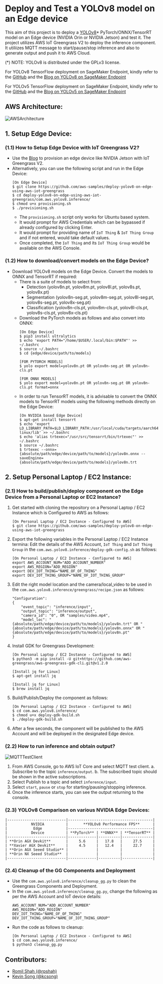 # Deploy and Test a YOLOv8 model on an Edge device
This aim of this project is to deploy a [YOLOv8](https://github.com/ultralytics/ultralytics)* PyTorch/ONNX/TensorRT model on an Edge device (NVIDIA Orin or NVIDIA Jetson) and test it. The project utilizes AWS IoT Greengrass V2 to deploy the inference component. It utiliizes MQTT message to start/pause/stop inference and also to generate output and push it to AWS Cloud. 

(*) NOTE: YOLOv8 is distributed under the GPLv3 license.

For YOLOv8 TensorFlow deployment on SageMaker Endpoint, kindly refer to the [GitHub](https://github.com/aws-samples/host-yolov8-on-sagemaker-endpoint) and the [Blog on YOLOv8 on SageMaker Endpoint](https://aws.amazon.com/blogs/machine-learning/hosting-yolov8-pytorch-model-on-amazon-sagemaker-endpoints/)

For YOLOv5 TensorFlow deployment on SageMaker Endpoint, kindly refer to the [GitHub](https://github.com/aws-samples/host-yolov5-on-sagemaker-endpoint) and the [Blog on YOLOv5 on SageMaker Endpoint](https://aws.amazon.com/blogs/machine-learning/scale-yolov5-inference-with-amazon-sagemaker-endpoints-and-aws-lambda/)

## AWS Architecture:
![AWSArchitecture](assets/AWSArchitecture.png)

## 1. Setup Edge Device:
### (1.1) How to Setup Edge Device with IoT Greengrass V2?
- Use the [Blog](https://aws.amazon.com/blogs/iot/using-aws-iot-greengrass-version-2-with-amazon-sagemaker-neo-and-nvidia-deepstream-applications/) to provision an edge device like NVIDIA Jetson with IoT Greengrass V2. 
- Alternatively, you can use the following script and run in the Edge Device:
    ```
    [On Edge Device]
    $ git clone https://github.com/aws-samples/deploy-yolov8-on-edge-using-aws-iot-greengrass
    $ cd deploy-yolov8-on-edge-using-aws-iot-greengrass/com.aws.yolov8.inference/
    $ chmod u+x provisioning.sh
    $ ./provisioning.sh
    ```
    - The `provisioning.sh` script only works for Ubuntu based system.
    - It would prompt for AWS Credentials which can be bypassed if already configured by clicking Enter.
    - It would prompt for providing name of `IoT Thing` & `IoT Thing Group` and if not entered, would take default values.
    - Once completed, the `IoT Thing` and its `IoT Thing Group` would be available on the AWS Console.

### (1.2) How to download/convert models on the Edge Device?
- Download YOLOv8 models on the Edge Device. Convert the models to ONNX and TensorRT if required:
    - There is a suite of models to select from:
        - Detection (yolov8n.pt, yolov8m.pt, yolov8l.pt, yolov8s.pt, yolov8x.pt)
        - Segmentation (yolov8n-seg.pt, yolov8m-seg.pt, yolov8l-seg.pt, yolov8s-seg.pt, yolov8x-seg.pt)
        - Classification (yolov8n-cls.pt, yolov8m-cls.pt, yolov8l-cls.pt, yolov8s-cls.pt, yolov8x-cls.pt)    
    - Download the PyTorch models as follows and also convert into ONNX:
        ```
        [On Edge Device]
        $ pip3 install ultralytics
        $ echo 'export PATH="/home/$USER/.local/bin:$PATH"' >> ~/.bashrc
        $ source ~/.bashrc
        $ cd {edge/device/path/to/models}
        
        [FOR PYTORCH MODELS] 
        $ yolo export model=yolov8n.pt OR yolov8n-seg.pt OR yolov8n-cls.pt
        
        [FOR ONNX MODELS]
        $ yolo export model=yolov8n.pt OR yolov8n-seg.pt OR yolov8n-cls.pt format=onnx
        ```
    - In order to run TensorRT models, it is advisable to convert the ONNX models to TensorRT models using the following methods directly on the Edge Device:
        ```
        [On NVIDIA based Edge Device]
        $ apt-get install tensorrt
        $ echo 'export LD_LIBRARY_PATH=$LD_LIBRARY_PATH:/usr/local/cuda/targets/aarch64-linux/lib' >> ~/.bashrc
        $ echo 'alias trtexec="/usr/src/tensorrt/bin/trtexec"' >> ~/.bashrc
        $ source ~/.bashrc
        $ trtexec --onnx={absolute/path/edge/device/path/to/models}/yolov8n.onnx --saveEngine={absolute/path/edge/device/path/to/models}/yolov8n.trt
        ```

## 2. Setup Personal Laptop / EC2 Instance:
### (2.1) How to build/publish/deploy component on the Edge Device from a Personal Laptop or EC2 Instance?
1. Get started with cloning the repository on a Personal Laptop / EC2 Instance which is Configured to AWS as follows:
    ```
    [On Personal Laptop / EC2 Instance - Configured to AWS]
    $ git clone https://github.com/aws-samples/deploy-yolov8-on-edge-using-aws-iot-greengrass
    ```
2. Export the following variables in the Personal Laptop / EC2 Instance termina:
Edit the details of the AWS Account, `IoT Thing` and `IoT Thing Group` in the `com.aws.yolov8.inference/deploy-gdk-config.sh` as follows:
    ```
    [On Personal Laptop / EC2 Instance - Configured to AWS]
    export AWS_ACCOUNT_NUM="ADD_ACCOUNT_NUMBER"
    export AWS_REGION="ADD_REGION"
    export DEV_IOT_THING="NAME_OF_OF_THING"
    export DEV_IOT_THING_GROUP="NAME_OF_IOT_THING_GROUP"
    ```
3. Edit the right model location and the camera/local_video to be used in the `com.aws.yolov8.inference/greengrass/recipe.json` as follows:
    ```
    "Configuration": 
    {
        "event_topic": "inference/input",
        "output_topic": "inference/output",
        "camera_id": "0", OR "samples/video.mp4",
        "model_loc": "{absolute/path/edge/device/path/to/models}/yolov8n.trt" OR "{absolute/path/edge/device/path/to/models}/yolov8n.onnx" OR "{absolute/path/edge/device/path/to/models}/yolov8n.pt"
    }
    ```
4. Install GDK for Greengrass Development:
    ```
    [On Personal Laptop / EC2 Instance - Configured to AWS]
    $ python3 -m pip install -U git+https://github.com/aws-greengrass/aws-greengrass-gdk-cli.git@v1.2.0

    [Install jq for Linux]
    $ apt-get install jq

    [Install jq for Linux]
    $ brew install jq
    ```
5. Build/Publish/Deploy the component as follows:
    ```
    [On Personal Laptop / EC2 Instance - Configured to AWS]
    $ cd com.aws.yolov8.inference/
    $ chmod u+x deploy-gdk-build.sh
    $ ./deploy-gdk-build.sh
    ```
6. After a few seconds, the component will be published to the AWS Account and will be deployed in the designated Edge device.

### (2.2) How to run inference and obtain output?
![MQTTTestClient](assets/MQTTTestClient.png)
1. From AWS Console, go to AWS IoT Core and select MQTT test client.
    a. Subscribe to the topic `inference/output`.
    b. The subscribed topic should be shown in the active subscriptions.
2. Select Publish to a topic and select `inference/input`.
3. Select `start`, `pause` or `stop` for starting/pausing/stopping inference.
4. Once the inference starts, you can see the output returning to the console.

### (2.3) YOLOv8 Comparison on various NVIDIA Edge Devices:
    |---------------------------|---------------------------------------|
    |           NVIDIA          |       **YOLOv8 Performance FPS**      |
    |            Edge           |---------------------------------------|
    |           Device          | **PyTorch** | **ONNX** | **TensorRT** |
    |---------------------------|-------------|----------|--------------|
    | **Orin AGX Devkit**       |     5.6     |   17.8   |     27.5     |
    | **Xavier AGX Devkit**     |     4.5     |   12.4   |     22.7     |
    | **Orin AGX Seeed Studio** |             |          |              |
    | **Orin NX Seeed Studio**  |             |          |              |
    |---------------------------|-------------|----------|--------------|

### (2.4) Cleanup of the GG Components and Deployment
- Use the `com.aws.yolov8.inference/cleanup_gg.py` to clean the Greengrass Components and Deployment. 
- In the `com.aws.yolov8.inference/cleanup_gg.py`, change the following as per the AWS Account and IoT device details:
    ```
    AWS_ACCOUNT_NUM="ADD_ACCOUNT_NUMBER"
    AWS_REGION="ADD_REGION"
    DEV_IOT_THING="NAME_OF_OF_THING"
    DEV_IOT_THING_GROUP="NAME_OF_IOT_THING_GROUP"
    ```
- Run the code as follows to cleanup:
    ```
    [On Personal Laptop / EC2 Instance - Configured to AWS]
    $ cd com.aws.yolov8.inference/
    $ python3 cleanup_gg.py
    ```

## Contributors:
- [Romil Shah (@rpshah)](rpshah@amazon.com)
- [Kevin Song (@kcsong)](kcsong@amazon.com)

